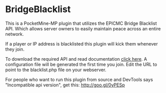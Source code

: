 # BridgeBlacklist
This is a PocketMine-MP plugin that utilizes the EPICMC Bridge Blacklist API. Which allows server owners to easily maintain peace across an entire network.

If a player or IP address is blacklisted this plugin will kick them whenever they join.

To download the required API and read documentation [click here](https://github.com/EPICMC/Blacklist-API). A configuration file will be generated the first time you join. Edit the URL to point to the blacklist.php file on your webserver.

For people who want to run this plugin from source and DevTools says "Incompatible api version", get this:
http://goo.gl/0yPESp
